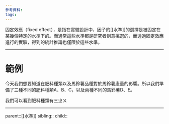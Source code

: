 ```yaml
---
參考資料:
tags:
---
```

固定效應（fixed effect），是指在實驗設計中，因子的[[水準]]的選擇是被固定在某幾個特定的水準下的。而通常這些水準都是研究者刻意挑選的，而透過固定效應進行的實驗，得到的統計推論也僅限於這些水準。
- - -
# 範例
今天我們想要知道在肥料種類以及馬鈴薯品種對於馬鈴薯產量的影響。所以我們準備了三種不同的肥料種類A、B、C，以及兩種不同的馬鈴薯D、E。

我們可以看到肥料種類有三ㄓㄨ
- - -
parent::[[水準]]
sibling::
child::